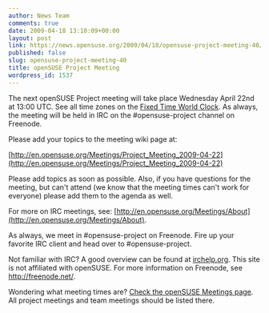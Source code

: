```yaml
---
author: News Team
comments: true
date: 2009-04-18 13:10:09+00:00
layout: post
link: https://news.opensuse.org/2009/04/18/opensuse-project-meeting-40/
published: false
slug: opensuse-project-meeting-40
title: openSUSE Project Meeting
wordpress_id: 1537
---
```


The next openSUSE Project meeting will take place Wednesday April 22nd at 13:00 UTC. See all time zones on the [Fixed Time World Clock](http://bit.ly/Tb6zE). As always, the meeting will be held in IRC on the #opensuse-project channel on Freenode.

Please add your topics to the meeting wiki page at:

[http://en.opensuse.org/Meetings/Project_Meeting_2009-04-22](http://en.opensuse.org/Meetings/Project_Meeting_2009-04-22)

Please add topics as soon as possible. Also, if you have questions for the meeting, but can't attend (we know that the meeting times can't work for everyone) please add them to the agenda as well.

For more on IRC meetings, see: [http://en.opensuse.org/Meetings/About](http://en.opensuse.org/Meetings/About).

As always, we meet in #opensuse-project on Freenode. Fire up your favorite IRC client and head over to #opensuse-project.

Not familiar with IRC? A good overview can be found at [irchelp.org](http://www.irchelp.org/). This site is not affiliated with openSUSE. For more information on Freenode, see http://freenode.net/.

Wondering what meeting times are? [Check the openSUSE Meetings page](http://en.opensuse.org/Meetings). All project meetings and team meetings should be listed there.
